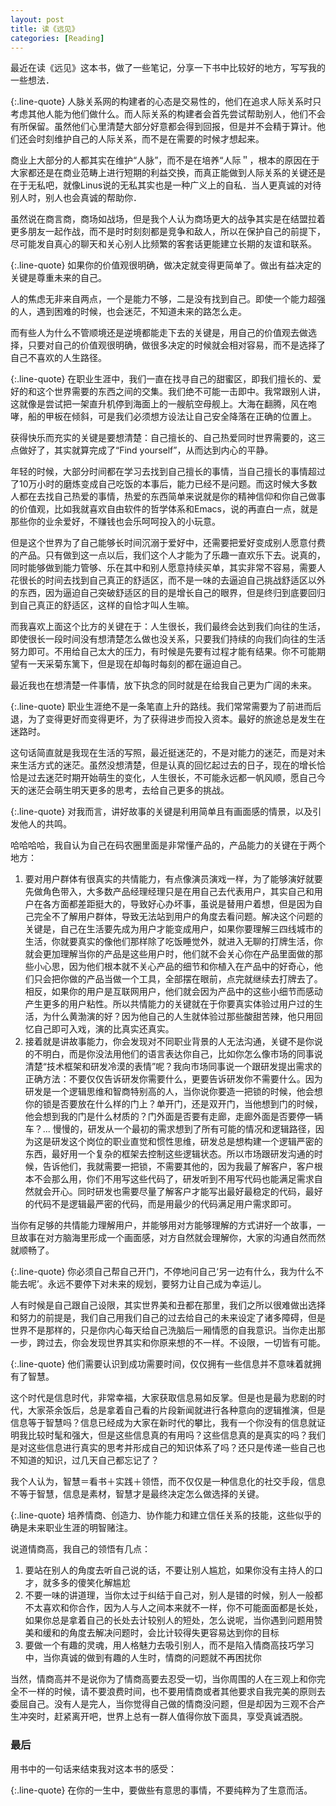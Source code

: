 ```yaml
---
layout: post
title: 读《远见》
categories: [Reading]
---
```


最近在读《远见》这本书，做了一些笔记，分享一下书中比较好的地方，写写我的一些想法．

{:.line-quote}
人脉关系网的构建者的心态是交易性的，他们在追求人际关系时只考虑其他人能为他们做什么。而人际关系的构建者会首先尝试帮助别人，他们不会有所保留。虽然他们心里清楚大部分好意都会得到回报，但是并不会精于算计。他们还会时刻维护自己的人际关系，而不是在需要的时候才想起来。

商业上大部分的人都其实在维护“人脉”，而不是在培养“人际＂，根本的原因在于大家都还是在商业范畴上进行短期的利益交换，而真正能做到人际关系的关键还是在于无私吧，就像Linus说的无私其实也是一种广义上的自私．当人更真诚的对待别人时，别人也会真诚的帮助你．

虽然说在商言商，商场如战场，但是我个人认为商场更大的战争其实是在结盟拉着更多朋友一起作战，而不是时时刻刻都是竞争和敌人，所以在保护自己的前提下，尽可能发自真心的聊天和关心别人比频繁的客套话更能建立长期的友谊和联系。

{:.line-quote}
如果你的价值观很明确，做决定就变得更简单了。做出有益决定的关键是尊重未来的自己。

人的焦虑无非来自两点，一个是能力不够，二是没有找到自己。即使一个能力超强的人，遇到困难的时候，也会迷茫，不知道未来的路怎么走。

而有些人为什么不管顺境还是逆境都能走下去的关键是，用自己的价值观去做选择，只要对自己的价值观很明确，做很多决定的时候就会相对容易，而不是选择了自己不喜欢的人生路径。

{:.line-quote}
在职业生涯中，我们一直在找寻自己的甜蜜区，即我们擅长的、爱好的和这个世界需要的东西之间的交集。我们绝不可能一击即中。我常跟别人讲，这就像是尝试把一架直升机停到海面上的一艘航空母舰上。大海在翻腾，风在咆哮，船的甲板在倾斜，可是我们必须想方设法让自己安全降落在正确的位置上。

获得快乐而充实的关键是要想清楚：自己擅长的、自己热爱同时世界需要的，这三点做好了，其实就算完成了“Find yourself”，从而达到内心的平静。

年轻的时候，大部分时间都在学习去找到自己擅长的事情，当自己擅长的事情超过了10万小时的磨炼变成自己吃饭的本事后，能力已经不是问题。而这时候大多数人都在去找自己热爱的事情，热爱的东西简单来说就是你的精神信仰和你自己做事的价值观，比如我就喜欢自由软件的哲学体系和Emacs，说的再直白一点，就是那些你的业余爱好，不赚钱也会乐呵呵投入的小玩意。

但是这个世界为了自己能够长时间沉溺于爱好中，还需要把爱好变成别人愿意付费的产品。只有做到这一点以后，我们这个人才能为了乐趣一直欢乐下去。说真的，同时能够做到能力管够、乐在其中和别人愿意持续买单，其实非常不容易，需要人花很长的时间去找到自己真正的舒适区，而不是一味的去逼迫自己挑战舒适区以外的东西，因为逼迫自己突破舒适区的目的是增长自己的眼界，但是终归到底要回归到自己真正的舒适区，这样的自恰才叫人生嘛。

而我喜欢上面这个比方的关键在于：人生很长，我们最终会达到我们向往的生活，即使很长一段时间没有想清楚怎么做也没关系，只要我们持续的向我们向往的生活努力即可。不用给自己太大的压力，有时候是先要有过程才能有结果。你不可能期望有一天采菊东篱下，但是现在却每时每刻的都在逼迫自己。

最近我也在想清楚一件事情，放下执念的同时就是在给我自己更为广阔的未来。

{:.line-quote}
职业生涯绝不是一条笔直上升的路线。我们常常需要为了前进而后退，为了变得更好而变得更坏，为了获得进步而投入资本。最好的旅途总是发生在迷路时。

这句话简直就是我现在生活的写照，最近挺迷茫的，不是对能力的迷茫，而是对未来生活方式的迷茫。虽然没想清楚，但是认真的回忆起过去的日子，现在的增长恰恰是过去迷茫时期开始萌生的变化，人生很长，不可能永远都一帆风顺，愿自己今天的迷茫会萌生明天更多的思考，去给自己更多的挑战。

{:.line-quote}
对我而言，讲好故事的关键是利用简单且有画面感的情景，以及引发他人的共鸣。

哈哈哈哈，我自认为自己在码农圈里面是非常懂产品的，产品能力的关键在于两个地方：
1. 要对用户群体有很真实的共情能力，有点像演员演戏一样，为了能够演好就要先做角色带入，大多数产品经理经理只是在用自己去代表用户，其实自己和用户在各方面都差距挺大的，导致好心办坏事，虽说是替用户着想，但是因为自己完全不了解用户群体，导致无法站到用户的角度去看问题。解决这个问题的关键是，自己在生活要先成为用户才能变成用户，如果你要理解三四线城市的生活，你就要真实的像他们那样除了吃饭睡觉外，就进入无聊的打牌生活，你就会更加理解当你的产品是这些用户时，他们就不会关心你在产品里面做的那些小心思，因为他们根本就不关心产品的细节和你植入在产品中的好奇心，他们只会把你做的产品当做一个工具，全部摆在眼前，点完就继续去打牌去了。相反，如果你的用户是互联网用户，他们就会因为产品中的这些小细节而感动产生更多的用户粘性。所以共情能力的关键就在于你要真实体验过用户过的生活，为什么黄渤演的好？因为他自己的人生就体验过那些酸甜苦辣，他只用回忆自己即可入戏，演的比真实还真实。
2. 接着就是讲故事能力，你会发现对不同职业背景的人无法沟通，关键不是你说的不明白，而是你没法用他们的语言表达你自己，比如你怎么像市场的同事说清楚“技术框架和研发冷漠的表情”呢？我向市场同事说一个跟研发提出需求的正确方法：不要仅仅告诉研发你需要什么，更要告诉研发你不需要什么。因为研发是一个逻辑思维和智商特别高的人，当你说你要造一把锁的时候，他会想你的锁是否要放在什么样的门上？单开门，还是双开门，当他想到门的时候，他会想到我的门是什么材质的？门外面是否要有走廊，走廊外面是否要停一辆车？... 慢慢的，研发从一个最初的需求想到了所有可能的情况和逻辑路径，因为这是研发这个岗位的职业直觉和惯性思维，研发总是想构建一个逻辑严密的东西，最好用一个复杂的框架去控制这些逻辑状态。所以市场跟研发沟通的时候，告诉他们，我就需要一把锁，不需要其他的，因为我最了解客户，客户根本不会那么用，你们不用写这些代码了，研发听到不用写代码也能满足需求自然就会开心。同时研发也需要尽量了解客户才能写出最好最稳定的代码，最好的代码不是逻辑最严密的代码，而是用最少的代码满足用户需求即可。


当你有足够的共情能力理解用户，并能够用对方能够理解的方式讲好一个故事，一旦故事在对方脑海里形成一个画面感，对方自然就会理解你，大家的沟通自然而然就顺畅了。

{:.line-quote}
你必须自己帮自己开门，不停地问自己‘另一边有什么，我为什么不能去呢’。永远不要停下对未来的规划，要努力让自己成为幸运儿。

人有时候是自己跟自己设限，其实世界美和丑都在那里，我们之所以很难做出选择和努力的前提是，我们自己用我们自己的过去给自己的未来设定了诸多障碍，但是世界不是那样的，只是你内心每天给自己洗脑后一厢情愿的自我意识。当你走出那一步，跨过去，你会发现世界其实和你原来想的不一样。不设限，一切皆有可能。

{:.line-quote}
他们需要认识到成功需要时间，仅仅拥有一些信息并不意味着就拥有了智慧。

这个时代是信息时代，非常幸福，大家获取信息易如反掌。但是也是最为悲剧的时代，大家茶余饭后，总是拿着自己看的片段新闻就进行各种意向的逻辑推演，但是信息等于智慧吗？信息已经成为大家在新时代的攀比，我有一个你没有的信息就证明我比较时髦和强大，但是这些信息真的有用吗？这些信息真的是真实的吗？我们是对这些信息进行真实的思考并形成自己的知识体系了吗？还只是传递一些自己也不知道的知识，过几天自己都忘记了？

我个人认为，智慧＝看书＋实践＋领悟，而不仅仅是一种信息化的社交手段，信息不等于智慧，信息是素材，智慧才是最终决定怎么做选择的关键。

{:.line-quote}
培养情商、创造力、协作能力和建立信任关系的技能，这些似乎的确是未来职业生涯的明智赌注。

说道情商高，我自己的领悟有几点：
1. 要站在别人的角度去听自己说的话，不要让别人尴尬，如果你没有主持人的口才，就多多的傻笑化解尴尬
2. 不要一味的讲道理，当你太过于纠结于自己对，别人是错的时候，别人一般都不太喜欢和你合作，因为人与人之间本来就不一样，你不可能面面都是长处，如果你总是拿着自己的长处去计较别人的短处，怎么说呢，当你遇到问题用赞美和缓和的角度去解决问题时，会比计较得失更容易达到你的目标
3. 要做一个有趣的灵魂，用人格魅力去吸引别人，而不是陷入情商高技巧学习中，当你真诚的做到有趣的人生时，情商的问题就不再困扰你

当然，情商高并不是说你为了情商高要去忍受一切，当你周围的人在三观上和你完全不一样的时候，请不要浪费时间，也不要用情商或者其他要求自我完美的原则去委屈自己。没有人是完人，当你觉得自己做的情商没问题，但是却因为三观不合产生冲突时，赶紧离开吧，世界上总有一群人值得你放下面具，享受真诚洒脱。

### 最后
用书中的一句话来结束我对这本书的感受：

{:.line-quote}
在你的一生中，要做些有意思的事情，不要纯粹为了生意而活。
